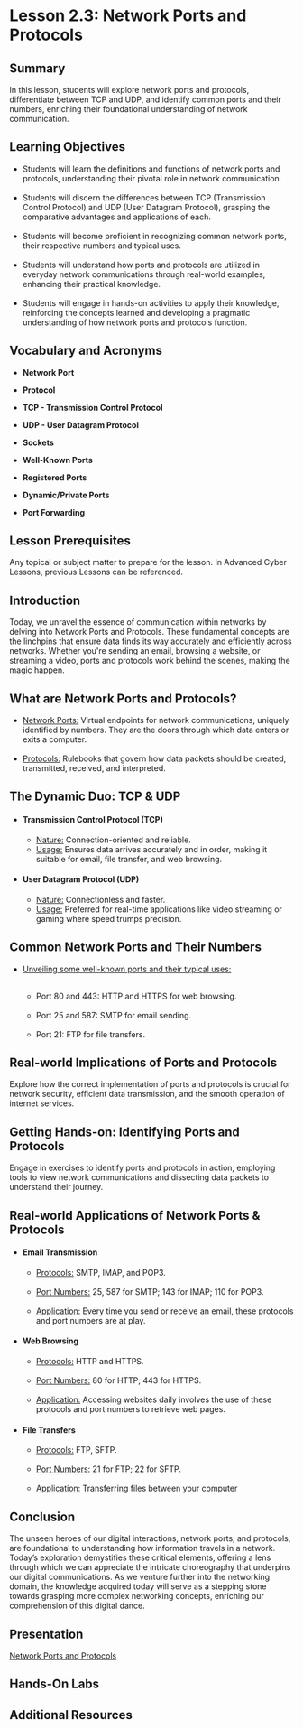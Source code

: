 <h1> Lesson 2.3: Network Ports and Protocols </h1>
<h2> Summary</h2>

<p1>In this lesson, students will explore network ports and protocols, differentiate between TCP and UDP, and identify common ports and their numbers, enriching their foundational understanding of network communication.</p1>
<br>

<h2>Learning Objectives</h2>
<ul>
<li>Students will learn the definitions and functions of network ports and protocols, understanding their pivotal role in network communication.</li>
  <br>
<li>Students will discern the differences between TCP (Transmission Control Protocol) and UDP (User Datagram Protocol), grasping the comparative advantages and applications of each.</li><br>
  
<li>Students will become proficient in recognizing common network ports, their respective numbers and typical uses.</li><br>
<li>Students will understand how ports and protocols are utilized in everyday network communications through real-world examples, enhancing their practical knowledge.</li><br>
<li>Students will engage in hands-on activities to apply their knowledge, reinforcing the concepts learned and developing a pragmatic understanding of how network ports and protocols function.</li>

</ul>

<h2>Vocabulary and Acronyms</h2>

<ul>
<li>

  **Network Port**</li>
  
<li>

**Protocol**</li>
  
<li>
  
**TCP - Transmission Control Protocol**</li>

<li>
  
**UDP - User Datagram Protocol**</li>

<li>
  
**Sockets**</li>

<li>
  
**Well-Known Ports**</li>

<li>
  
**Registered Ports**</li>

<li>
  
**Dynamic/Private Ports**</li>

<li>
  
**Port Forwarding**</li>

</ul>




<h2>Lesson Prerequisites</h2>
<p1>Any topical or subject matter to prepare for the lesson. In Advanced Cyber Lessons, previous Lessons can be referenced. </p1>
<br>


<h2>Introduction</h2>
Today, we unravel the essence of communication within networks by delving into Network Ports and Protocols. These fundamental concepts are the linchpins that ensure data finds its way accurately and efficiently across networks. Whether you're sending an email, browsing a website, or streaming a video, ports and protocols work behind the scenes, making the magic happen.


<h2>What are Network Ports and Protocols?</h2>
<ul>
	<li><ins>Network Ports:</ins> Virtual endpoints for network communications, uniquely identified by numbers. They are the doors through which data enters or exits a computer.</li>
	<br>
	<li><ins>Protocols:</ins> Rulebooks that govern how data packets should be created, transmitted, received, and interpreted.</li>
</ul>
<h2>The Dynamic Duo: TCP & UDP</h2>
<ul>
	<li><h4>Transmission Control Protocol (TCP)</li></h4>
	<ul>
		<li><ins>Nature:</ins> Connection-oriented and reliable.</li>
		<li><ins>Usage:</ins>  Ensures data arrives accurately and in order, making it suitable for email, file transfer, and web browsing.</li>
	</ul>
	<li><h4>User Datagram Protocol (UDP)</li></h4>
	<ul>
		<li><ins>Nature:</ins>  Connectionless and faster.</li>
		<li><ins>Usage:</ins>  Preferred for real-time applications like video streaming or gaming where speed trumps precision.</li>
	</ul>
</ul>




<h2>Common Network Ports and Their Numbers</h2>
<ul>
	<li><ins>Unveiling some well-known ports and their typical uses:</li></ins>
	<br>
	<ul>
		<li>Port 80 and 443: HTTP and HTTPS for web browsing.</li><br>
		<li>Port 25 and 587: SMTP for email sending.</li><br>
		<li>Port 21: FTP for file transfers.</li>
	</ul>
</ul>

<h2>Real-world Implications of Ports and Protocols</h2>
Explore how the correct implementation of ports and protocols is crucial for network security, efficient data transmission, and the smooth operation of internet services.



<h2>Getting Hands-on: Identifying Ports and Protocols</h2>
Engage in exercises to identify ports and protocols in action, employing tools to view network communications and dissecting data packets to understand their journey.










<h2>Real-world Applications of Network Ports & Protocols</h2>

<ul>
	<li><h4>Email Transmission</h4></li>
	<ul>
		<li><ins>Protocols:</ins> SMTP, IMAP, and POP3.</li><br>
		<li><ins>Port Numbers:</ins> 25, 587 for SMTP; 143 for IMAP; 110 for POP3.</li><br>
		<li><ins>Application:</ins> Every time you send or receive an email, these protocols and port numbers are at play.</li>
	</ul>
	<li><h4>Web Browsing</h4></li>
	<ul>
		<li><ins>Protocols:</ins> HTTP and HTTPS.</li><br>
		<li><ins>Port Numbers:</ins> 80 for HTTP; 443 for HTTPS.</li><br>
		<li><ins>Application:</ins> Accessing websites daily involves the use of these protocols and port numbers to retrieve web pages.</li>
	</ul>
	<li><h4>File Transfers</h4></li>
	<ul>
		<li><ins>Protocols:</ins>  FTP, SFTP.</li><br>
		<li><ins>Port Numbers:</ins> 21 for FTP; 22 for SFTP.</li><br>
		<li><ins>Application:</ins> Transferring files between your computer</li>
	</ul>
</ul>


<h2>Conclusion</h2>

The unseen heroes of our digital interactions, network ports, and protocols, are foundational to understanding how information travels in a network. Today’s exploration demystifies these critical elements, offering a lens through which we can appreciate the intricate choreography that underpins our digital communications. As we venture further into the networking domain, the knowledge acquired today will serve as a stepping stone towards grasping more complex networking concepts, enriching our comprehension of this digital dance.



<h2> Presentation</h2>

<a href="https://docs.google.com/presentation/d/1M4dUeLFFL9H-F_mxi5It-0Fj7zybJcPO/edit?usp=sharing&ouid=110228847857413878764&rtpof=true&sd=true"> Network Ports and Protocols</a>


<h2> Hands-On Labs</h2>



<h2> Additional Resources</h2>
